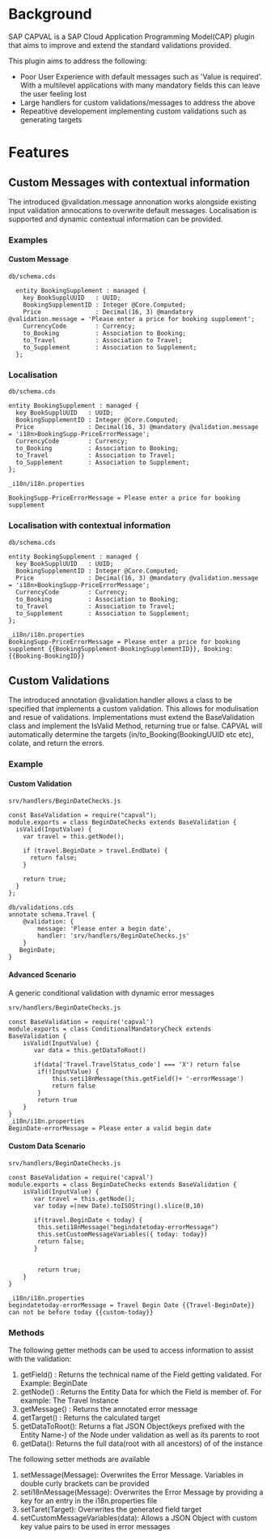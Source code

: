 # Background
SAP CAPVAL is a SAP Cloud Application Programming Model(CAP) plugin that aims to improve and extend the standard validations provided. 

This plugin aims to address the following:
* Poor User Experience with default messages such as 'Value is required'. With a multilevel applications with many mandatory fields this can leave the user feeling lost
* Large handlers for custom validations/messages to address the above
* Repeatitive developement implementing custom validations such as generating targets

# Features
## Custom Messages with contextual information
The introduced @validation.message annonation works alongside existing input validation annocations to overwrite default messages. Localisation is supported and dynamic contextual information can be provided.
### Examples
#### Custom Message
  
  ```
  db/schema.cds

    entity BookingSupplement : managed {
      key BookSupplUUID   : UUID;
      BookingSupplementID : Integer @Core.Computed;
      Price               : Decimal(16, 3) @mandatory @validation.message = 'Please enter a price for booking supplement';
      CurrencyCode        : Currency;
      to_Booking          : Association to Booking;
      to_Travel           : Association to Travel;
      to_Supplement       : Association to Supplement;
    };
```
### Localisation 
```
db/schema.cds

entity BookingSupplement : managed {
  key BookSupplUUID   : UUID;
  BookingSupplementID : Integer @Core.Computed;
  Price               : Decimal(16, 3) @mandatory @validation.message = 'i18n>BookingSupp-PriceErrorMessage';
  CurrencyCode        : Currency;
  to_Booking          : Association to Booking;
  to_Travel           : Association to Travel;
  to_Supplement       : Association to Supplement;
};

_i18n/i18n.properties

BookingSupp-PriceErrorMessage = Please enter a price for booking supplement

  ```

### Localisation with contextual information

```
db/schema.cds

entity BookingSupplement : managed {
  key BookSupplUUID   : UUID;
  BookingSupplementID : Integer @Core.Computed;
  Price               : Decimal(16, 3) @mandatory @validation.message = 'i18n>BookingSupp-PriceErrorMessage';
  CurrencyCode        : Currency;
  to_Booking          : Association to Booking;
  to_Travel           : Association to Travel;
  to_Supplement       : Association to Supplement;
};

_i18n/i18n.properties
BookingSupp-PriceErrorMessage = Please enter a price for booking supplement {{BookingSupplement-BookingSupplementID}}, Booking: {{Booking-BookingID}}

   ```
## Custom Validations 
The introduced annotation @validation.handler allows a class to be specified that implements a custom validation. This allows for modulisation and resue of validations. Implementations must extend the BaseValidation class and implement the IsValid Method, returning true or false. CAPVAL will automatically determine the targets (in/to_Booking(BookingUUID etc etc), colate, and return the errors. 

### Example 
#### Custom Validation
```
srv/handlers/BeginDateChecks.js

const BaseValidation = require("capval");
module.exports = class BeginDateChecks extends BaseValidation {
  isValid(InputValue) {
    var travel = this.getNode();

    if (travel.BeginDate > travel.EndDate) {
      return false;
    }

    return true;
  }
};

db/validations.cds
annotate schema.Travel {
    @validation: {
        message: 'Please enter a begin date',
        handler: 'srv/handlers/BeginDateChecks.js'
    }
   BeginDate;
}

```

#### Advanced Scenario
A generic conditional validation with dynamic error messages

```
srv/handlers/BeginDateChecks.js

const BaseValidation = require('capval')
module.exports = class ConditionalMandatoryCheck extends BaseValidation {
    isValid(InputValue) {
       var data = this.getDataToRoot()

       if(data['Travel.TravelStatus_code'] === 'X') return false
        if(!InputValue) {
            this.seti18nMessage(this.getField()+ '-errorMessage')
            return false
        }
        return true
    }
}
_i18n/i18n.properties
BeginDate-errorMessage = Please enter a valid begin date
```
#### Custom Data Scenario
```
srv/handlers/BeginDateChecks.js

const BaseValidation = require('capval')
module.exports = class BeginDateChecks extends BaseValidation {
    isValid(InputValue) {
       var travel = this.getNode();
       var today =(new Date).toISOString().slice(0,10)
      
       if(travel.BeginDate < today) {
        this.seti18nMessage("begindatetoday-errorMessage")
        this.setCustomMessageVariables({ today: today})
        return false;
       }
      

        return true;
    }
}
    
_i18n/i18n.properties
begindatetoday-errorMessage = Travel Begin Date {{Travel-BeginDate}} can not be before today {{custom-today}}
```

### Methods
The following getter methods can be used to access information to assist with the validation:
1. getField() : Returns the technical name of the Field getting validated. For Example: BeginDate
2. getNode() :  Returns the Entity Data for which the Field is member of. For example: The Travel Instance
3. getMessage() : Returns the annotated error message
4. getTarget() : Returns the calculated target
5. getDataToRoot(): Returns a flat JSON Object(keys prefixed with the Entity Name-) of the Node under validation as well as its parents to root
6. getData(): Returns the full data(root with all ancestors) of of the instance

The following setter methods are available
1. setMessage(Message): Overwrites the Error Message. Variables in double curly brackets can be provided
2. seti18nMessage(Message): Overwrites the Error Message by providing a key for an entry in the i18n.properties file
3. setTaret(Target): Overwrites the generated field target
4. setCustomMessageVariables(data): Allows a JSON Object with custom key value pairs to be used in error messages





